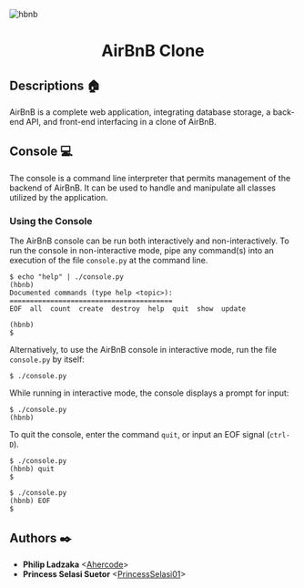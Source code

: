 ![hbnb](https://s3.amazonaws.com/alx-intranet.hbtn.io/uploads/medias/2018/6/65f4a1dd9c51265f49d0.png?X-Amz-Algorithm=AWS4-HMAC-SHA256&X-Amz-Credential=AKIARDDGGGOUSBVO6H7D%2F20220804%2Fus-east-1%2Fs3%2Faws4_request&X-Amz-Date=20220804T113434Z&X-Amz-Expires=86400&X-Amz-SignedHeaders=host&X-Amz-Signature=839a6c140a745d23277bfa7498730af949ddcae440194e21fed70e53fd8a2616)


<h1 align=center> AirBnB Clone </h1>

## Descriptions :house:

AirBnB is a complete web application, integrating database storage, a back-end API, and front-end interfacing in a clone of AirBnB.

## Console :computer:

The console is a command line interpreter that permits management of the backend of AirBnB. It can be used to handle and manipulate all classes utilized by the application.

### Using the Console

The AirBnB console can be run both interactively and non-interactively. 
To run the console in non-interactive mode, pipe any command(s) into an execution 
of the file `console.py` at the command line.

```
$ echo "help" | ./console.py
(hbnb) 
Documented commands (type help <topic>):
========================================
EOF  all  count  create  destroy  help  quit  show  update

(hbnb) 
$
```

Alternatively, to use the AirBnB console in interactive mode, run the 
file `console.py` by itself:

```
$ ./console.py
```

While running in interactive mode, the console displays a prompt for input:

```
$ ./console.py
(hbnb) 
```

To quit the console, enter the command `quit`, or input an EOF signal 
(`ctrl-D`).

```
$ ./console.py
(hbnb) quit
$
```

```
$ ./console.py
(hbnb) EOF
$
```

## Authors :black_nib:
* **Philip Ladzaka** <[Ahercode](https://github.com/Ahercode)>
* **Princess Selasi Suetor** <[PrincessSelasi01](https://github.com/PrincessSelasi01)>

